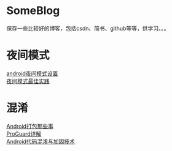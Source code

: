 # SomeBlog
保存一些比较好的博客，包括csdn、简书、github等等，供学习。。。

# 夜间模式
<a href="https://blog.csdn.net/rongbinjava/article/details/51841141">android夜间模式设置</a></br>
<a href="http://kingideayou.github.io/2016/03/07/appcompat_23.2_day_night/">夜间模式最佳实践</a>

# 混淆
<a href="https://www.jianshu.com/p/5255cf853fad">Android打包那些事</a></br>
<a href="https://blog.csdn.net/ljd2038/article/details/51308768">ProGuard详解</a></br>
<a href="https://www.imooc.com/learn/879">Android代码混淆与加固技术</a>
 
